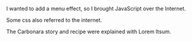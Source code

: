 I wanted to add a menu effect, so I brought JavaScript over the Internet.

Some css also referred to the internet.

The Carbonara story and recipe were explained with Lorem Itsum.
